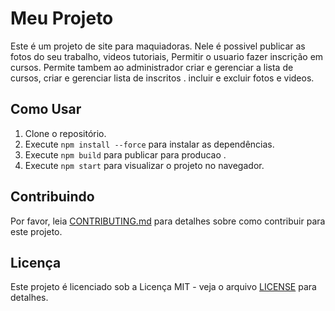 # Meu Projeto

Este é um projeto de site para maquiadoras.
Nele é possivel publicar as fotos do seu trabalho, videos tutoriais, 
Permitir o usuario fazer inscrição em cursos. Permite tambem ao administrador criar e  gerenciar a lista de cursos, criar e gerenciar lista de inscritos . incluir e excluir fotos e videos.
## Como Usar

1. Clone o repositório.
2. Execute `npm install --force` para instalar as dependências.
3. Execute `npm build` para publicar para producao .
4. Execute `npm start` para visualizar o projeto no navegador.

## Contribuindo

Por favor, leia [CONTRIBUTING.md](CONTRIBUTING.md) para detalhes sobre como contribuir para este projeto.

## Licença

Este projeto é licenciado sob a Licença MIT - veja o arquivo [LICENSE](LICENSE) para detalhes.
